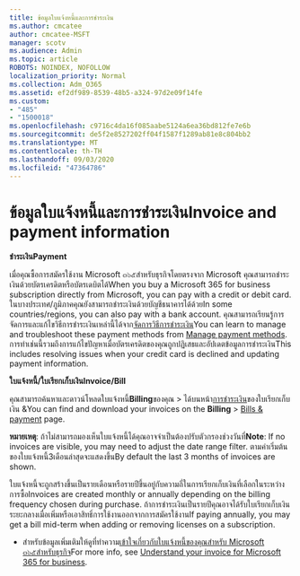 ```yaml
---
title: ข้อมูลใบแจ้งหนี้และการชำระเงิน
ms.author: cmcatee
author: cmcatee-MSFT
manager: scotv
ms.audience: Admin
ms.topic: article
ROBOTS: NOINDEX, NOFOLLOW
localization_priority: Normal
ms.collection: Adm_O365
ms.assetid: ef2df989-8539-48b5-a324-97d2e09f14fe
ms.custom:
- "485"
- "1500018"
ms.openlocfilehash: c9716c4da16f085aabe5124a6ea36bd812fe7e6b
ms.sourcegitcommit: de5f2e8527202ff04f1587f1289ab81e8c804bb2
ms.translationtype: MT
ms.contentlocale: th-TH
ms.lasthandoff: 09/03/2020
ms.locfileid: "47364786"
---
```

# <a name="invoice-and-payment-information"></a><span data-ttu-id="96039-102">ข้อมูลใบแจ้งหนี้และการชำระเงิน</span><span class="sxs-lookup"><span data-stu-id="96039-102">Invoice and payment information</span></span>

<span data-ttu-id="96039-103">**ชำระเงิน**</span><span class="sxs-lookup"><span data-stu-id="96039-103">**Payment**</span></span>

<span data-ttu-id="96039-104">เมื่อคุณซื้อการสมัครใช้งาน Microsoft ๓๖๕สำหรับธุรกิจโดยตรงจาก Microsoft คุณสามารถชำระเงินด้วยบัตรเครดิตหรือบัตรเดบิตได้</span><span class="sxs-lookup"><span data-stu-id="96039-104">When you buy a Microsoft 365 for business subscription directly from Microsoft, you can pay with a credit or debit card.</span></span>  <span data-ttu-id="96039-105">ในบางประเทศ/ภูมิภาคคุณยังสามารถชำระเงินด้วยบัญชีธนาคารได้ด้วย</span><span class="sxs-lookup"><span data-stu-id="96039-105">In some countries/regions, you can also pay with a bank account.</span></span>  <span data-ttu-id="96039-106">คุณสามารถเรียนรู้การจัดการและแก้ไขวิธีการชำระเงินเหล่านี้ได้จาก[จัดการวิธีการชำระเงิน](https://docs.microsoft.com/microsoft-365/commerce/billing-and-payments/manage-payment-methods)</span><span class="sxs-lookup"><span data-stu-id="96039-106">You can learn to manage and troubleshoot these payment methods from [Manage payment methods](https://docs.microsoft.com/microsoft-365/commerce/billing-and-payments/manage-payment-methods).</span></span> <span data-ttu-id="96039-107">การทำเช่นนี้รวมถึงการแก้ไขปัญหาเมื่อบัตรเครดิตของคุณถูกปฏิเสธและอัปเดตข้อมูลการชำระเงิน</span><span class="sxs-lookup"><span data-stu-id="96039-107">This includes resolving issues when your credit card is declined and updating payment information.</span></span>

<span data-ttu-id="96039-108">**ใบแจ้งหนี้/ใบเรียกเก็บเงิน**</span><span class="sxs-lookup"><span data-stu-id="96039-108">**Invoice/Bill**</span></span>

<span data-ttu-id="96039-109">คุณสามารถค้นหาและดาวน์โหลดใบแจ้งหนี้**Billing**ของคุณ  >  ได้บนหน้า[การชำระเงิน](https://go.microsoft.com/fwlink/p/?linkid=848039)ของใบเรียกเก็บเงิน &</span><span class="sxs-lookup"><span data-stu-id="96039-109">You can find and download your invoices on the **Billing** > [Bills & payment](https://go.microsoft.com/fwlink/p/?linkid=848039) page.</span></span>  

<span data-ttu-id="96039-110">**หมายเหตุ**: ถ้าไม่สามารถมองเห็นใบแจ้งหนี้ได้คุณอาจจำเป็นต้องปรับตัวกรองช่วงวันที่</span><span class="sxs-lookup"><span data-stu-id="96039-110">**Note**: If no invoices are visible, you may need to adjust the date range filter.</span></span>  <span data-ttu-id="96039-111">ตามค่าเริ่มต้นของใบแจ้งหนี้3เดือนล่าสุดจะแสดงขึ้น</span><span class="sxs-lookup"><span data-stu-id="96039-111">By default the last 3 months of invoices are shown.</span></span>

<span data-ttu-id="96039-112">ใบแจ้งหนี้จะถูกสร้างขึ้นเป็นรายเดือนหรือรายปีขึ้นอยู่กับความถี่ในการเรียกเก็บเงินที่เลือกในระหว่างการซื้อ</span><span class="sxs-lookup"><span data-stu-id="96039-112">Invoices are created monthly or annually depending on the billing frequency chosen during purchase.</span></span>  <span data-ttu-id="96039-113">ถ้าการชำระเงินเป็นรายปีคุณอาจได้รับใบเรียกเก็บเงินระยะกลางเมื่อเพิ่มหรือเอาสิทธิ์การใช้งานออกจากการสมัครใช้งาน</span><span class="sxs-lookup"><span data-stu-id="96039-113">If paying annually, you may get a bill mid-term when adding or removing licenses on a subscription.</span></span>

- <span data-ttu-id="96039-114">สำหรับข้อมูลเพิ่มเติมให้ดูที่ทำความ[เข้าใจเกี่ยวกับใบแจ้งหนี้ของคุณสำหรับ Microsoft ๓๖๕สำหรับธุรกิจ](https://docs.microsoft.com/microsoft-365/commerce/billing-and-payments/understand-your-invoice2)</span><span class="sxs-lookup"><span data-stu-id="96039-114">For more info, see [Understand your invoice for Microsoft 365 for business](https://docs.microsoft.com/microsoft-365/commerce/billing-and-payments/understand-your-invoice2).</span></span>